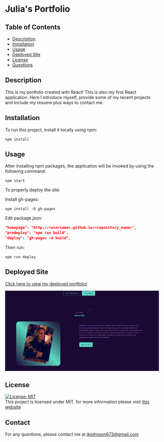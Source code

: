 # Julia's Portfolio

## Table of Contents

- [Description](#description)
- [Installation](#installation)
- [Usage](#usage)
- [Deployed Site](#deployed-site)
- [License](#license)
- [Questions](#questions)

## Description

This is my portfolio created with React! This is also my first React application. Here I introduce myself, provide some of my recent projects and include my resume plus ways to contact me.

## Installation

To run this project, install it locally using npm:

```
npm install
```

## Usage

After installing npm packages, the application will be invoked by using the following command:

```
npm start
```

To properly deploy the site: 


Install gh-pages:

```
npm install -D gh-pages
```

Edit package.json:

```json
"homepage": "http://<username>.github.io/<repository_name>",
"predeploy": "npm run build",
"deploy": "gh-pages -d build",
```

Then run:

```
npm run deploy
```

## Deployed Site
<a href="https://jjohnson673.github.io/Portfolio_2.0/" target="_blank"  rel="noreferrer">Click here to view my deployed portfolio!</a>

![My Portfolio](./src/assets/portfolio_new.png)

## License 
[![License: MIT](https://img.shields.io/badge/License-MIT-yellow.svg)](https://opensource.org/licenses/MIT) <br>
This project is licensed under MIT, for more information please visit [this website](https://opensource.org/licenses/MIT)

## Contact

For any questions, please contact me at jkjohnson673@gmail.com